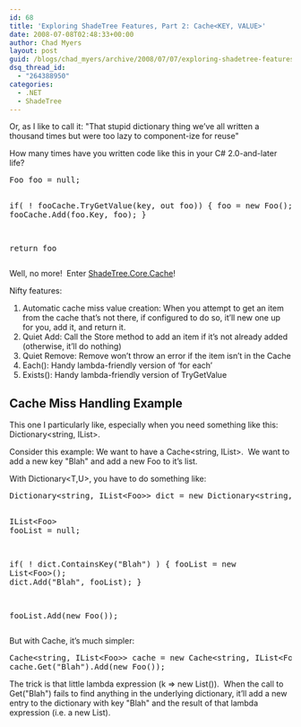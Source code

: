 ```yaml
---
id: 68
title: 'Exploring ShadeTree Features, Part 2: Cache<KEY, VALUE>'
date: 2008-07-08T02:48:33+00:00
author: Chad Myers
layout: post
guid: /blogs/chad_myers/archive/2008/07/07/exploring-shadetree-features-part-2-cache-lt-key-value-gt.aspx
dsq_thread_id:
  - "264388950"
categories:
  - .NET
  - ShadeTree
---
```

Or, as I like to call it: "That stupid dictionary thing we&#8217;ve all written a thousand times but were too lazy to component-ize for reuse"

How many times have you written code like this in your C# 2.0-and-later life?

<div class="csharpcode-wrapper">
  <pre>Foo foo = null;

if( ! fooCache.TryGetValue(key, out foo))
{
    foo = new Foo();
    fooCache.Add(foo.Key, foo);
}

return foo</pre>
</div>

Well, no more!&#160; Enter [ShadeTree.Core.Cache](http://storyteller.tigris.org/source/browse/storyteller/trunk/src/ShadeTree.Core/Cache.cs?rev=177&view=markup)!

Nifty features:

  1. Automatic cache miss value creation: When you attempt to get an item from the cache that&#8217;s not there, if configured to do so, it&#8217;ll new one up for you, add it, and return it. 
  2. Quiet Add: Call the Store method to add an item if it&#8217;s not already added (otherwise, it&#8217;ll do nothing) 
  3. Quiet Remove: Remove won&#8217;t throw an error if the item isn&#8217;t in the Cache 
  4. Each(): Handy lambda-friendly version of &#8216;for each&#8217; 
  5. Exists(): Handy lambda-friendly version of TryGetValue

## Cache Miss Handling Example

This one I particularly like, especially when you need something like this: Dictionary<string, IList<Foo>>.

Consider this example: We want to have a Cache<string, IList<Foo>>.&#160; We want to add a new key "Blah" and add a new Foo to it&#8217;s list.

With Dictionary<T,U>, you have to do something like:

<div class="csharpcode-wrapper">
  <pre>Dictionary<span class="kwrd">&lt;</span><span class="html">string</span>, <span class="attr">IList&lt;</span><span class="attr">Foo</span><span class="kwrd">&gt;&gt;</span> dict = new Dictionary<span class="kwrd">&lt;</span><span class="html">string</span>, <span class="attr">IList</span>&lt;<span class="attr">Foo</span><span class="kwrd">&gt;&gt;</span>();

IList<span class="kwrd">&lt;</span><span class="html">Foo</span><span class="kwrd">&gt;</span> fooList = null;

if( ! dict.ContainsKey("Blah") )
{
    fooList = new List<span class="kwrd">&lt;</span><span class="html">Foo</span><span class="kwrd">&gt;</span>();
    dict.Add("Blah", fooList);
}

fooList.Add(new Foo());</pre>
</div>

But with Cache, it&#8217;s much simpler:

<div class="csharpcode-wrapper">
  <pre>Cache<span class="kwrd">&lt;</span><span class="html">string</span>, <span class="attr">IList</span>&lt;<span class="attr">Foo</span><span class="kwrd">&gt;&gt;</span> cache = new Cache<span class="kwrd">&lt;</span><span class="html">string</span>, <span class="attr">IList</span>&lt;<span class="attr">Foo</span><span class="kwrd">&gt;&gt;</span>(k =<span class="kwrd">&gt; </span>new List<span class="kwrd">&lt;</span><span class="html">Foo</span><span class="kwrd">&gt;</span>());
cache.Get("Blah").Add(new Foo());</pre>
</div>

The trick is that little lambda expression (k => new List<Foo>()).&#160; When the call to Get("Blah") fails to find anything in the underlying dictionary, it&#8217;ll add a new entry to the dictionary with key "Blah" and the result of that lambda expression (i.e. a new List<Foo>).